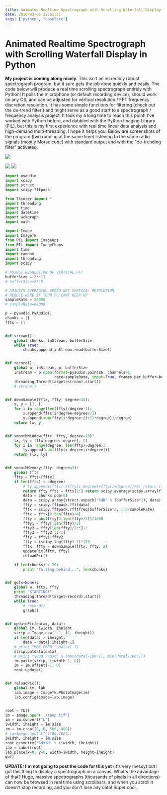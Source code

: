 ```yaml
---
title: Animated Realtime Spectrograph with Scrolling Waterfall Display in Python
date: 2010-03-05 22:51:21
tags: ["python", "obsolete"]
---
```


# Animated Realtime Spectrograph with Scrolling Waterfall Display in Python

__My project is coming along nicely.__ This isn't an incredibly robust spectrograph program, but it sure gets the job done quickly and easily. The code below will produce a real time scrolling spectrograph entirely with Python! It polls the microphone (or default recording device), should work on any OS, and can be adjusted for vertical resolution / FFT frequency discretion resolution. It has some simple functions for filtering (check out the de-trend filter!) and might serve as a good start to a spectrograph / frequency analysis project. It took my a long time to reach this point! I've worked with Python before, and dabbled with the Python Imaging Library (PIL), but this is my first experience with real time linear data analysis and high-demand multi-threading. I hope it helps you. Below are screenshots of the program (two running at the same time) listening to the same radio signals (mostly Morse code) with standard output and with the "de-trending filter" activated.

<div class="text-center img-border">

![](https://swharden.com/static/2010/03/05/spectrogram-scrollbars.png)

</div>

<div class="text-center img-border img-small">

![](https://swharden.com/static/2010/03/05/nofilter.png)
![](https://swharden.com/static/2010/03/05/filter.png)

</div>

```python
import pyaudio
import scipy
import struct
import scipy.fftpack

from Tkinter import *
import threading
import time
import datetime
import wckgraph
import math

import Image
import ImageTk
from PIL import ImageOps
from PIL import ImageChops
import time
import random
import threading
import scipy

# ADJUST RESOLUTION OF VERTICAL FFT
bufferSize = 2**11
# bufferSize=2**8

# ADJUSTS AVERAGING SPEED NOT VERTICAL RESOLUTION
# REDUCE HERE IF YOUR PC CANT KEEP UP
sampleRate = 24000
# sampleRate=64000

p = pyaudio.PyAudio()
chunks = []
ffts = []


def stream():
    global chunks, inStream, bufferSize
    while True:
        chunks.append(inStream.read(bufferSize))


def record():
    global w, inStream, p, bufferSize
    inStream = p.open(format=pyaudio.paInt16, channels=1,
                      rate=sampleRate, input=True, frames_per_buffer=bufferSize)
    threading.Thread(target=stream).start()
    # stream()


def downSample(fftx, ffty, degree=10):
    x, y = [], []
    for i in range(len(ffty)/degree-1):
        x.append(fftx[i*degree+degree/2])
        y.append(sum(ffty[i*degree:(i+1)*degree])/degree)
    return [x, y]


def smoothWindow(fftx, ffty, degree=10):
    lx, ly = fftx[degree:-degree], []
    for i in range(degree, len(ffty)-degree):
        ly.append(sum(ffty[i-degree:i+degree]))
    return [lx, ly]


def smoothMemory(ffty, degree=3):
    global ffts
    ffts = ffts+[ffty]
    if len(ffts) < =degree:
        # ly.append(fft[i]-(ffty[i-degree]+ffty[i+degree])/2) return [lx,ly] def graph(): global chunks, bufferSize, fftx,ffty, w if len(chunks)>0:
        return ffty ffts = ffts[1:] return scipy.average(scipy.array(ffts), 0) def detrend(fftx, ffty, degree=10): lx, ly = fftx[degree:-degree], [] for i in range(degree, len(ffty)-degree): ly.append((ffty[i]-sum(ffty[i-degree:i+degree])/(degree*2)) * 2+128)
        data = chunks.pop(0)
        data = scipy.array(struct.unpack("%dB" % (bufferSize*2), data))
        ffty = scipy.fftpack.fft(data)
        fftx = scipy.fftpack.rfftfreq(bufferSize*2, 1.0/sampleRate)
        fftx = fftx[0:len(fftx)/4]
        ffty = abs(ffty[0:len(ffty)/2])/1000
        ffty1 = ffty[:len(ffty)/2]
        ffty2 = ffty[len(ffty)/2::]+2
        ffty2 = ffty2[::-1]
        ffty = ffty1+ffty2
        ffty = (scipy.log(ffty)-1)*120
        fftx, ffty = downSample(fftx, ffty, 2)
        updatePic(fftx, ffty)
        reloadPic()

    if len(chunks) > 20:
        print "falling behind...", len(chunks)


def go(x=None):
    global w, fftx, ffty
    print "STARTING!"
    threading.Thread(target=record).start()
    while True:
        # record()
        graph()


def updatePic(datax, data):
    global im, iwidth, iheight
    strip = Image.new("L", (1, iheight))
    if len(data) > iheight:
        data = data[:iheight-1]
    # print "MAX FREQ:",datax[-1]
    strip.putdata(data)
    # print "%03d, %03d" % (max(data[-100:]), min(data[-100:]))
    im.paste(strip, (iwidth-1, 0))
    im = im.offset(-1, 0)
    root.update()


def reloadPic():
    global im, lab
    lab.image = ImageTk.PhotoImage(im)
    lab.config(image=lab.image)


root = Tk()
im = Image.open('./ramp.tif')
im = im.convert("L")
iwidth, iheight = im.size
im = im.crop((0, 0, 500, 480))
# im=Image.new("L",(100,1024))
iwidth, iheight = im.size
root.geometry('%dx%d' % (iwidth, iheight))
lab = Label(root)
lab.place(x=0, y=0, width=iwidth, height=iheight)
go()
```

__UPDATE: I'm not going to post the code for this yet__ (it's very messy) but I got this thing to display a spectrograph on a canvas. What's the advantage of that? Huge, massive spectrographs (thousands of pixels in all directions) can now be browsed in real time using scrollbars, and when you scroll it doesn't stop recording, and you don't lose any data! Super cool.